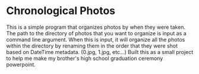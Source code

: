 # Chronological Photos
 This is a simple program that organizes photos by when they were taken. The path to the directory of photos that you want to organize
 is input as a command line argument. When this is input, it will organize all the photos within the directory by renaming them in the order that they were shot based on DateTime metadata. (0.jpg, 1.jpg, etc...) Built this as a small project to help me make my brother's high school graduation ceremony powerpoint.
